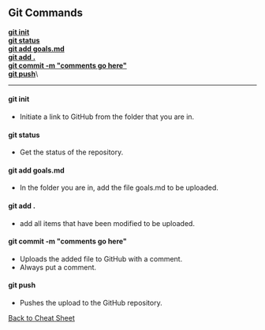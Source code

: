 ## Git Commands

**[git init](#git-init)**\
**[git status](#git-status)**\
**[git add goals.md](#git-add-goalsmd)**\
**[git add .](#git-add-)**\
**[git commit -m "comments go here"](#git-commit--m-comments-go-here)**\
**[git push](#git-push)**\

***

#### git init
- Initiate a link to GitHub from the folder that you are in.

#### git status
- Get the status of the repository.

#### git add goals.md
- In the folder you are in, add the file goals.md to be uploaded.

#### git add .
- add all items that have been modified to be uploaded.

#### git commit -m "comments go here"
- Uploads the added file to GitHub with a comment.
- Always put a comment.

#### git push
- Pushes the upload to the GitHub repository.

[Back to Cheat Sheet](cheat_sheet.md)